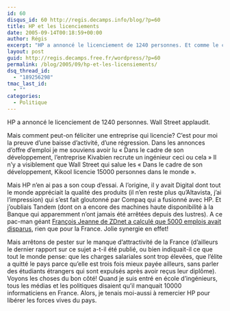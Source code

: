 ```yaml
---
id: 60
disqus_id: 60 http://regis.decamps.info/blog/?p=60
title: HP et les licenciements
date: 2005-09-14T00:18:59+00:00
author: Régis
excerpt: "HP a annoncé le licenciement de 1240 personnes. Et comme le chiffre d'affaire d'un employé de HP est de 500000$ quand celui d'un employé de Dell est près du double (900000$), Wall Street se réjouit de cette réduction d'effectif."
layout: post
guid: http://regis.decamps.free.fr/wordpress/?p=60
permalink: /blog/2005/09/hp-et-les-licensiements/
dsq_thread_id:
  - "189256298"
tmac_last_id:
  - ""
categories:
  - Politique
---
```

HP a annoncé le licenciement de 1240 personnes. Wall Street applaudit.

Mais comment peut-on féliciter une entreprise qui licencie? C’est pour moi la preuve d’une baisse d’activité, d’une régression. Dans les annonces d’offre d&#8217;emploi je me souviens avoir lu « Dans le cadre de son développement, l’entreprise Kivabien recrute un ingénieur ceci ou cela » Il n’y a visiblement que Wall Street qui salue les « Dans le cadre de son développement, Kikool licencie 15000 personnes dans le monde ».

Mais HP n’en ai pas a son coup d’essai. A l’origine, il y avait Digital dont tout le monde appréciait la qualité des produits (il n’en reste plus qu’Altavista, j’ai l’impression) qui s’est fait gloutonné par Compaq qui a fusionné avec HP. Et j’oubliais Tandem (dont on a encore des machines haute disponibilité à la Banque qui apparemment n’ont jamais été arrêtées depuis des lustres). A ce pac-man géant [François Jeanne de ZDnet a calculé que 5000 emplois avait disparus](http://blogs.zdnet.fr/index.php/2005/09/13/licenciements-chez-hp-une-grosse-erreur-de-calculette/), rien que pour la France. Jolie synergie en effet!

Mais arrêtons de pester sur le manque d’attractivité de la France (d’ailleurs le dernier rapport sur ce sujet a-t-il été publié, ou bien indiquait-il ce que tout le monde pense: que les charges salariales sont trop élevées, que l’élite a quitté le pays parce qu’elle est trois fois mieux payée ailleurs, sans parler des étudiants étrangers qui sont expulsés après avoir reçus leur diplôme). Voyons les choses du bon côté! Quand je suis entré en école d’ingénieurs, tous les médias et les politiques disaient qu’il manquait 10000 informaticiens en France. Alors, je tenais moi-aussi à remercier HP pour libérer les forces vives du pays.
